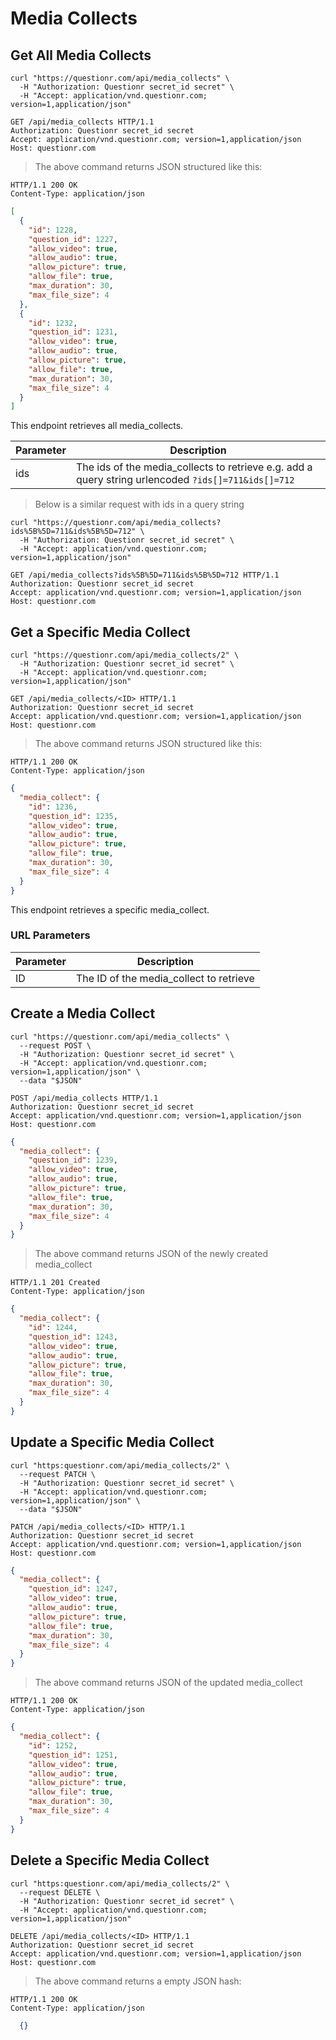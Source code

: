 # Media Collects

## Get All Media Collects

```shell
curl "https://questionr.com/api/media_collects" \
  -H "Authorization: Questionr secret_id secret" \
  -H "Accept: application/vnd.questionr.com; version=1,application/json"
```

```http
GET /api/media_collects HTTP/1.1
Authorization: Questionr secret_id secret
Accept: application/vnd.questionr.com; version=1,application/json
Host: questionr.com
```

> The above command returns JSON structured like this:

```http
HTTP/1.1 200 OK
Content-Type: application/json
```
```json
[
  {
    "id": 1228,
    "question_id": 1227,
    "allow_video": true,
    "allow_audio": true,
    "allow_picture": true,
    "allow_file": true,
    "max_duration": 30,
    "max_file_size": 4
  },
  {
    "id": 1232,
    "question_id": 1231,
    "allow_video": true,
    "allow_audio": true,
    "allow_picture": true,
    "allow_file": true,
    "max_duration": 30,
    "max_file_size": 4
  }
]
```

This endpoint retrieves all media_collects.


Parameter | Description
--------- | -----------
ids | The ids of the media_collects to retrieve e.g. add a query string urlencoded `?ids[]=711&ids[]=712`

> Below is a similar request with ids in a query string

```shell
curl "https://questionr.com/api/media_collects?ids%5B%5D=711&ids%5B%5D=712" \
  -H "Authorization: Questionr secret_id secret" \
  -H "Accept: application/vnd.questionr.com; version=1,application/json"
```
```http
GET /api/media_collects?ids%5B%5D=711&ids%5B%5D=712 HTTP/1.1
Authorization: Questionr secret_id secret
Accept: application/vnd.questionr.com; version=1,application/json
Host: questionr.com
```

## Get a Specific Media Collect

```shell
curl "https://questionr.com/api/media_collects/2" \
  -H "Authorization: Questionr secret_id secret" \
  -H "Accept: application/vnd.questionr.com; version=1,application/json"
```

```http
GET /api/media_collects/<ID> HTTP/1.1
Authorization: Questionr secret_id secret
Accept: application/vnd.questionr.com; version=1,application/json
Host: questionr.com
```

> The above command returns JSON structured like this:

```http
HTTP/1.1 200 OK
Content-Type: application/json
```
```json
{
  "media_collect": {
    "id": 1236,
    "question_id": 1235,
    "allow_video": true,
    "allow_audio": true,
    "allow_picture": true,
    "allow_file": true,
    "max_duration": 30,
    "max_file_size": 4
  }
}
```

This endpoint retrieves a specific media_collect.

### URL Parameters

Parameter | Description
--------- | -----------
ID | The ID of the media_collect to retrieve



## Create a Media Collect



```shell
curl "https://questionr.com/api/media_collects" \
  --request POST \
  -H "Authorization: Questionr secret_id secret" \
  -H "Accept: application/vnd.questionr.com; version=1,application/json" \
  --data "$JSON"
```

```http
POST /api/media_collects HTTP/1.1
Authorization: Questionr secret_id secret
Accept: application/vnd.questionr.com; version=1,application/json
Host: questionr.com
```
```json
{
  "media_collect": {
    "question_id": 1239,
    "allow_video": true,
    "allow_audio": true,
    "allow_picture": true,
    "allow_file": true,
    "max_duration": 30,
    "max_file_size": 4
  }
}
```

> The above command returns JSON of the newly created media_collect

```http
HTTP/1.1 201 Created
Content-Type: application/json
```
```json
{
  "media_collect": {
    "id": 1244,
    "question_id": 1243,
    "allow_video": true,
    "allow_audio": true,
    "allow_picture": true,
    "allow_file": true,
    "max_duration": 30,
    "max_file_size": 4
  }
}
```

## Update a Specific Media Collect



```shell
curl "https:questionr.com/api/media_collects/2" \
  --request PATCH \
  -H "Authorization: Questionr secret_id secret" \
  -H "Accept: application/vnd.questionr.com; version=1,application/json" \
  --data "$JSON"
```
```http
PATCH /api/media_collects/<ID> HTTP/1.1
Authorization: Questionr secret_id secret
Accept: application/vnd.questionr.com; version=1,application/json
Host: questionr.com
```
```json
{
  "media_collect": {
    "question_id": 1247,
    "allow_video": true,
    "allow_audio": true,
    "allow_picture": true,
    "allow_file": true,
    "max_duration": 30,
    "max_file_size": 4
  }
}
```

> The above command returns JSON of the updated media_collect

```http
HTTP/1.1 200 OK
Content-Type: application/json
```
```json
{
  "media_collect": {
    "id": 1252,
    "question_id": 1251,
    "allow_video": true,
    "allow_audio": true,
    "allow_picture": true,
    "allow_file": true,
    "max_duration": 30,
    "max_file_size": 4
  }
}
```


## Delete a Specific Media Collect



```shell
curl "https:questionr.com/api/media_collects/2" \
  --request DELETE \
  -H "Authorization: Questionr secret_id secret" \
  -H "Accept: application/vnd.questionr.com; version=1,application/json"
```

```http
DELETE /api/media_collects/<ID> HTTP/1.1
Authorization: Questionr secret_id secret
Accept: application/vnd.questionr.com; version=1,application/json
Host: questionr.com
```

> The above command returns a empty JSON hash:

```http
HTTP/1.1 200 OK
Content-Type: application/json
```
```json
  {}
```

